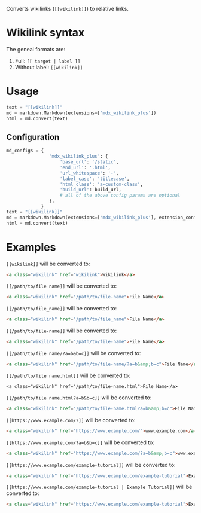 
Converts wikilinks (`[[wikilink]]`) to relative links.

# Wikilink syntax

The geneal formats are:

1. Full: `[[ target | label ]]`
2. Without label: `[[wikilink]]`

# Usage

```python
text = "[[wikilink]]"
md = markdown.Markdown(extensions=['mdx_wikilink_plus'])
html = md.convert(text)
```

## Configuration

```python
md_configs = {
                'mdx_wikilink_plus': {
                    'base_url': '/static',
                    'end_url': '.html',
                    'url_whitespace': '-',
                    'label_case': 'titlecase',
                    'html_class': 'a-custom-class',
                    'build_url': build_url,
                    # all of the above config params are optional
                },
             }
text = "[[wikilink]]"
md = markdown.Markdown(extensions=['mdx_wikilink_plus'], extension_configs=md_configs)
html = md.convert(text)
```

# Examples

`[[wikilink]]` will be converted to:

```html
<a class="wikilink" href="wikilink">Wikilink</a>
```


`[[/path/to/file name]]` will be converted to:

```html
<a class="wikilink" href="/path/to/file-name">File Name</a>
```


`[[/path/to/file_name]]` will be converted to:

```html
<a class="wikilink" href="/path/to/file_name">File Name</a>
```


`[[/path/to/file-name]]` will be converted to:

```html
<a class="wikilink" href="/path/to/file-name">File Name</a>
```


`[[/path/to/file name/?a=b&b=c]]` will be converted to:

```html
<a class="wikilink" href="/path/to/file-name/?a=b&amp;b=c">File Name</a>
```


`[[/path/to/file name.html]]` will be converted to:

```
<a class="wikilink" href="/path/to/file-name.html">File Name</a>
```


`[[/path/to/file name.html?a=b&b=c]]` will be converted to:

```html
<a class="wikilink" href="/path/to/file-name.html?a=b&amp;b=c">File Name</a>
```


`[[https://www.example.com/?]]` will be converted to:

```html
<a class="wikilink" href="https://www.example.com/">www.example.com</a>
```


`[[https://www.example.com/?a=b&b=c]]` will be converted to:

```html
<a class="wikilink" href="https://www.example.com/?a=b&amp;b=c">www.example.com</a>
```


`[[https://www.example.com/example-tutorial]]` will be converted to:

```html
<a class="wikilink" href="https://www.example.com/example-tutorial">Example Tutorial</a>
```


`[[https://www.example.com/example-tutorial | Example Tutorial]]` will be converted to:

```html
<a class="wikilink" href="https://www.example.com/example-tutorial">Example Tutorial</a>
```

